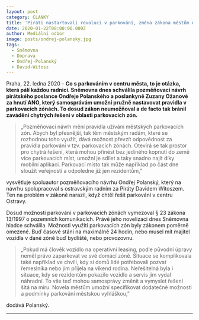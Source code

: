 ```yaml
---
layout: post
category: CLANKY
title: 'Piráti nastartovali revoluci v parkování, změna zákona městům umožní pružně nastavit pravidla'
date: 2020-01-22T08:00:00.000Z
author: Mediální odbor
image: posts/ondrej-polansky.jpg
tags:
  - Sněmovna
  - Doprava
  - Ondřej-Polanský
  - David-Witosz
---
```


Praha, 22. ledna 2020 - **Co s parkováním v centru města, to je otázka, která pálí každou radnici. Sněmovna dnes schválila pozměňovací návrh pirátského poslance Ondřeje Polanského a poslankyně Zuzany Ožanové za hnutí ANO, který samosprávám umožní pružně nastavovat pravidla v parkovacích zónách. To dosud zákon neumožňoval a de facto tak bránil zavádění chytrých řešení v oblasti parkovacích zón.**

> „Pozměňovací návrh mění pravidla užívání městských parkovacích zón. Abych byl přesnější, tak těm městským radám, které se rozhodnou toho využít, dává možnost převzít odpovědnost za pravidla parkování v tzv. parkovacích zónách. Otevírá se tak prostor pro chytrá řešení, která mohou přinést bez jediného kopnutí do země více parkovacích míst, umožní je sdílet a taky snadno najít díky mobilní aplikaci. Parkovací místo tak může například po část dne sloužit veřejnosti a odpoledne již jen rezidentům,”

vysvětluje spoluautor pozměňovacího návrhu Ondřej Polanský, který na návrhu spolupracoval s ostravským radním za Piráty Davidem Witoszem. Ten na problém v zákoně narazil, když chtěl řešit parkování v centru Ostravy. 

Dosud možnosti parkování v parkovacích zónách vymezoval § 23 zákona 13/1997 o pozemních komunikacích. Právě jeho novelizaci dnes Sněmovna hladce schválila. Možnosti využití parkovacích zón byly zákonem poměrně omezené. Buď časové stání na maximálně 24 hodin, nebo musel mít majitel vozidla v dané zóně buď bydliště, nebo provozovnu.

> „Pokud má člověk vozidlo na operativní leasing, podle původní úpravy neměl právo zaparkovat ve své domácí zóně. Situace se komplikovala také například ve chvíli, kdy si domů lidé potřebovali pozvat řemeslníka nebo jim přijela na víkend rodina. Neřešitelná byla i situace, kdy se rezidentům pokazilo vozidlo a servis jim vydal náhradní. To vše teď mohou samosprávy změnit a vymyslet řešení šitá na míru. Novela městům umožní specifikovat dodatečné možnosti a podmínky parkování městskou vyhláškou,”

dodává Polanský.

- - -
